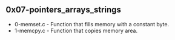 ## 0x07-pointers_arrays_strings
* 0-memset.c - Function that fills memory with a constant byte.
* 1-memcpy.c - Function that copies memory area.

